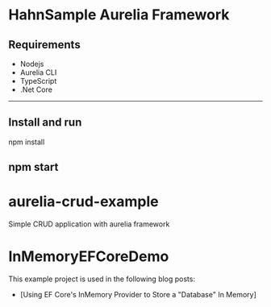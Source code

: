 # HahnSample Aurelia Framework
## Requirements

* Nodejs
* Aurelia CLI
* TypeScript
* .Net Core
--------
## Install and run

npm install

npm start
---------

# aurelia-crud-example
Simple CRUD application with aurelia framework

# InMemoryEFCoreDemo

This example project is used in the following blog posts:

* [Using EF Core's InMemory Provider to Store a "Database" In Memory]
